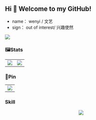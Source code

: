 ## Hi 👋 Welcome to my GitHub!

* name： wenyi / 文艺
* sign： out of interest/ 兴趣使然

![](https://komarev.com/ghpvc/?username=wenyi401)

### 🖼️Stats

<table align="center">
    <tr>
        <td align="center">
          <picture>
            <img src="https://github-readme-stats.vercel.app/api?hide_border=true&locale=cn&username=wenyi401&show_icons=true&include_all_commits=true">
          </picture>
        </td>
        <td align="center">
          <picture>
            <img src="https://github-readme-stats.vercel.app/api/top-langs/?hide_border=true&locale=cn&username=wenyi401&layout=compact&langs_count=12">
          </picture>
        </td>
    </tr>
</table>

### 📒Pin

<table align="center">
    <tr>
        <td align="center">
          <picture>
            <a href="https://github.com/wenyi401/IsleNotify">
                <img src="https://github-readme-stats.vercel.app/api/pin/?hide_border=true&username=wenyi401&repo=IsleNotify&show_owner=true">
            </a>
          </picture>
        </td>
    </tr>
</table>

### Skill

<p align="center">
    <picture>
        <img src="https://skillicons.dev/icons?i=java,kotlin,python,androidstudio,idea,pycharm,vscode&theme=light" />
    </picture>
</p>
